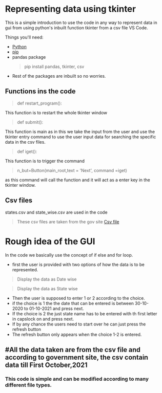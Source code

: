 # Representing data using tkinter

This is a simple introduction to use the code in any way to represent data in gui from using python's inbuilt function tkinter from a csv file VS Code.

Things you'll need:

* [Python](https://www.python.org/downloads/)
* [pip](https://pypi.org/project/pip/)
* pandas package
  >pip install pandas, tkinter, csv
* Rest of the packages are inbuilt so no worries.

## Functions ins the code

>def restart_program():
  
  This function is to restart the whole tkinter window

>def submit():

This function is main as in this we take the input from the user and use the tkinter entry command to use the user input data for searching the specific data in the csv files.

>def iget():

This function is to trigger the command
>n_but=Button(main_root,text = 'Next', command =iget)

as this command will call the function and it will act as a enter key in the tkinter window.

## Csv files

states.csv and state_wise.csv are used in the code

>These csv files are taken from the gov site [Csv file](https://data.covid19india.org/)

# Rough idea of the GUI

In the code we basically use the concept of if else and for loop.

* first the user is provided with two options of how the data is to be represented.

>Display the data as Date wise

>Display the data as State wise

* Then the user is supposed to enter 1 or 2 according to the choice.
* if the choice is 1 the the date that can be entered is
 between 30-10-2020 to 01-10-2021 and press next.
* If the choice is 2 the just state name has to be entered with th first letter in capslock on and press next.
* If by any chance the users need to start over he can just press the refresh button 
* The refresh button only appears when the choice 1-2 is entered.

## #All the data taken are from the csv file and according to government site, the csv contain data till First October,2021
### This code is simple and can be modified according to many different file types.
